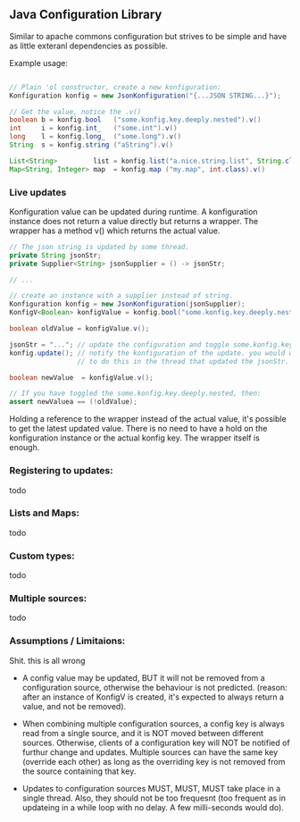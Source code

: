
## Java Configuration Library

Similar to apache commons configuration but strives to be simple and have as
little exteranl dependencies as possible.

Example usage:

```java

// Plain 'ol constructor, create a new konfiguration:
Konfiguration konfig = new JsonKonfiguration("{...JSON STRING...}");

// Get the value, notice the .v()
boolean b = konfig.bool   ("some.konfig.key.deeply.nested").v()
int     i = konfig.int_   ("some.int").v()
long    l = konfig.long_  ("some.long").v()
String  s = konfig.string ("aString").v()

List<String>         list = konfig.list("a.nice.string.list", String.class).v()
Map<String, Integer> map  = konfig.map ("my.map", int.class).v()

```

### Live updates

Konfiguration value can be updated during runtime. A konfiguration instance
does not return a value directly but returns a wrapper. The wrapper has a method
v() which returns the actual value. 

```java
// The json string is updated by some thread.
private String jsonStr;
private Supplier<String> jsonSupplier = () -> jsonStr;

// ...

// create an instance with a supplier instead of string.
Konfiguration konfig = new JsonKonfiguration(jsonSupplier);
KonfigV<Boolean> konfigValue = konfig.bool("some.konfig.key.deeply.nested");

boolean oldValue = konfigValue.v();

jsonStr = "..."; // update the configuration and toggle some.konfig.key.deeply.nested
konfig.update(); // notify the konfiguration of the update. you would want to 
                 // to do this in the thread that updated the jsonStr.

boolean newValue  = konfigValue.v();

// If you have toggled the some.konfig.key.deeply.nested, then:
assert newValuea == (!oldValue);

```

Holding a reference to the wrapper instead of the actual value, it's possible 
to get the latest updated value. There is no need to have a hold on the 
konfiguration instance or the actual konfig key. The wrapper itself is enough.

### Registering to updates:

todo


### Lists and Maps:

todo

### Custom types:

todo

### Multiple sources:

todo


### Assumptions / Limitaions:

Shit. this is all wrong

 - A config value may be updated, BUT it will not be removed from a 
   configuration source, otherwise the behaviour is not predicted.
   (reason: after an instance of KonfigV is created, it's expected to always
    return a value, and not be removed).

 - When combining multiple configuration sources, a config key is always read
   from a single source, and it is NOT moved between different sources.
   Otherwise, clients of a configuration key will NOT be notified of furthur
   change and updates.
   Multiple sources can have the same key (override each other) as long as the
   overriding key is not removed from the source containing that key.

 - Updates to configuration sources MUST, MUST, MUST take place in a single 
   thread. Also, they should not be too frequesnt (too frequent as in updateing
   in a while loop with no delay. A few milli-seconds would do).
